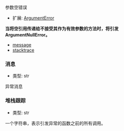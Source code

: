 参数空错误

- 扩展: [ArgumentError](./argumenterror.md)

**当将空引用传递给不接受其作为有效参数的方法时，将引发 ArgumentNullError。**

- [message](#message)
- [stacktrace](#stacktrace)


### 消息
- 类型: str

异常消息


### 堆栈跟踪
- 类型: str

一个字符串，表示引发异常的函数之前的所有调用。